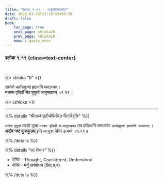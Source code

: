 ```yaml
---
title: "श्लोक १.१९ - अर्जुनविशादयोग"
date: 2022-03-08T21:10:53+05:30
draft: false
book:
    toc_page: true
    next_page: shloka20
    prev_page: shloka18
    menu : geeta_menu
---
```




### श्लोक १.१९ {class=text-center}

<br/>

{{< shloka  "0"  >}}

सघोषो धार्तराष्ट्राणां हृदयानि व्यदारयत्।  
नभश्च पृथिवीं चैव तुमुलो व्यनुनादयन् ॥१.१९॥

{{< /shloka >}}

---

{{% details "श्रीराघवेन्द्रतीर्थविरचित गीताविवृतिः" %}}

`सघोषः` `तुमुलो`  व्यप्तो भूत्वा `नभश्च पृथिवीं च` 
`व्यनुनादयन्` तत्र प्रतिध्वनिं जनयन्येव 
`धार्तराष्ट्राणां हृदयानि व्यदारयत्` । 
**अद्यैव नष्टं कुरुकुलम्** इति त्वत्पुत्रा मेनिरे इत्यर्थः ॥१.१९॥

{{% /details %}}

{{% details "पद विचार" %}}

- मेनिरे - Thought, Considered, Understood
- मेनिरे - मनुँ अवबोधने (लिट् प्र,ब)

{{% /details %}}
